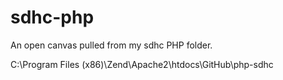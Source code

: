 # sdhc-php
An open canvas pulled from my sdhc PHP folder.

C:\Program Files (x86)\Zend\Apache2\htdocs\GitHub\php-sdhc
